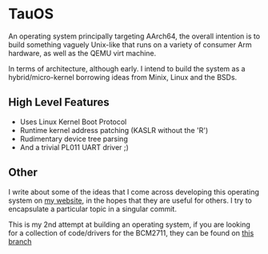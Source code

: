 # TauOS

An operating system principally targeting AArch64, the overall intention is to build something
vaguely Unix-like that runs on a variety of consumer Arm hardware, as well as the QEMU virt machine.

In terms of architecture, although early. I intend to build the system as a hybrid/micro-kernel borrowing ideas from Minix, Linux and the BSDs.

## High Level Features

* Uses Linux Kernel Boot Protocol
* Runtime kernel address patching (KASLR without the 'R')
* Rudimentary device tree parsing
* And a trivial PL011 UART driver ;)

## Other

I write about some of the ideas that I come across developing this operating system on [my website](https://mylesalamb.com/articles.html), in the hopes that they are useful for others. I try to encapsulate a particular topic in a singular commit.

This is my 2nd attempt at building an operating system, if you are looking for a collection of code/drivers
for the BCM2711, they can be found on [this branch](https://github.com/mylesalamb/TauOS/tree/old)